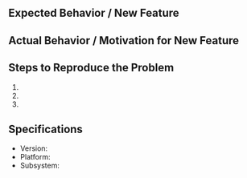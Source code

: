 ## Expected Behavior / New Feature


## Actual Behavior / Motivation for New Feature


## Steps to Reproduce the Problem

  1.
  1.
  1.

## Specifications

  - Version:
  - Platform:
  - Subsystem:
